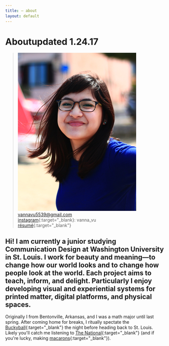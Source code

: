 ```yaml
---
title: — about
layout: default
---
```


<h1 id="about"><span id="title">About</span><span id="date">updated 1.24.17</span></h1>

>![portrait](/images/portrait.jpg)  
vannavu5539@gmail.com  
[instagram](http://instagram.com/vanna_vu){:target="_blank}: vanna_vu  
[r&eacute;sum&eacute;](/documents/resume_spring18_vannavu.pdf){:target="_blank"}     

## Hi! I am currently a junior studying Communication Design at Washington University in St. Louis. I work for beauty and meaning&mdash;to change how our world looks and to change how people look at the world. Each project aims to teach, inform, and delight. Particularly I enjoy developing visual and experiential systems for printed matter, digital platforms, and physical spaces.  

Originally I from Bentonville, Arkansas, and I was a math major until last spring. After coming home for breaks, I ritually spectate the [Buckyball](https://crystalbridges.org/blog/welcome-home-buckyball/){:target="_blank"} the night before heading back to St. Louis. Likely you'll catch me listening to [The National](https://www.youtube.com/watch?v=i8yehVUF8h0){:target="_blank"} (and if you're lucky, making [macarons](../images/macaronmadness.jpg){:target="_blank"}). 